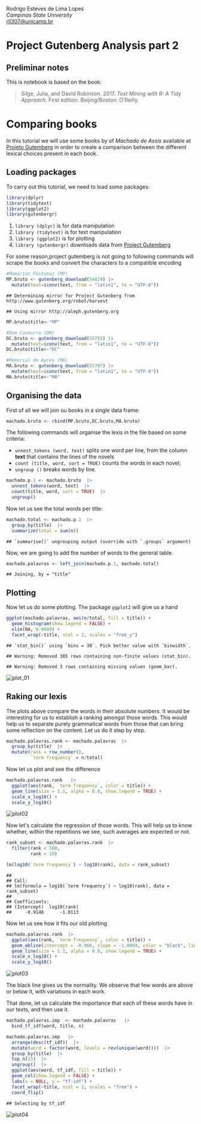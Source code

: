 Rodrigo Esteves de Lima Lopes \
*Campinas State University* \
[rll307@unicamp.br](mailto:rll307@unicamp.br)

# Project Gutenberg Analysis part 2


## Preliminar notes

This is notebook is based on the book:

> Silge, Julia, and David Robinson. 2017. *Text Mining with R: A Tidy Approach*. First edition. Beijing/Boston: O’Reilly.

# Comparing books
In this tutorial we will use some books by of *Machado de Assis* available at [Projeto Gutemberg](https://www.gutenberg.org/) in order to create a comparison between the different lexical choices present in each book.

## Loading packages
To carry out this tutorial, we need to load some packages:


```r
library(dplyr)
library(tidytext)
library(ggplot2)
library(gutenbergr)
```

1. `library (dplyr)` is for data manipulation
1. `library (tidytext)`  is for text manipulation
1. `library (ggplot2)` is for plotting 
1. `library (gutenbergr)` downloads data from [Project Gutemberg](https://www.gutenberg.org/)

For some reason,project gutemberg is not going to following commands will scrape the books and convert the characters to a compatible encoding


```r
#Memórias Póstumas (MP)
MP.bruto <- gutenberg_download(54829) |>
  mutate(text=iconv(text, from = "latin1", to = "UTF-8"))
```

```
## Determining mirror for Project Gutenberg from http://www.gutenberg.org/robot/harvest
```

```
## Using mirror http://aleph.gutenberg.org
```

```r
MP.bruto$title<-"MP"

#Dom Casmurro (DM)
DC.bruto <- gutenberg_download(55752) |>
  mutate(text=iconv(text, from = "latin1", to = "UTF-8"))
DC.bruto$title<-"DC"

#Memorial de Ayres (MA)
MA.bruto <- gutenberg_download(55797) |>
  mutate(text=iconv(text, from = "latin1", to = "UTF-8"))
MA.bruto$title<-"MA"
```

## Organising the data

First of all we will join ou books in a single data frame:


```r
machado.bruto <- rbind(MP.bruto,DC.bruto,MA.bruto)
```

The following commands will organise the lexis in the file based on some criteria:
-  `unnest_tokens (word, text)`  splits one word per line, from the column **text** that contains the lines of the novels
- `count (title, word, sort = TRUE)` counts the words in each novel;
- `ungroup ()` breaks  words by line. 


```r
machado.p.1 <- machado.bruto  |>
  unnest_tokens(word, text)  |>
  count(title, word, sort = TRUE)  |>
  ungroup()
```

Now let us see the total words per title:


```r
machado.total <- machado.p.1  |>
  group_by(title)  |>
  summarize(total = sum(n))
```

```
## `summarise()` ungrouping output (override with `.groups` argument)
```

Now, we are going to add the number of words to the general table.


```r
machado.palavras <- left_join(machado.p.1, machado.total)
```

```
## Joining, by = "title"
```

## Plotting

Now let us do some plotting. The package `ggplot2` will give us a hand


```r
ggplot(machado.palavras, aes(n/total, fill = title)) +
  geom_histogram(show.legend = FALSE) +
  xlim(NA, 0.0009) +
  facet_wrap(~title, ncol = 2, scales = "free_y")
```

```
## `stat_bin()` using `bins = 30`. Pick better value with `binwidth`.
```

```
## Warning: Removed 385 rows containing non-finite values (stat_bin).
```

```
## Warning: Removed 3 rows containing missing values (geom_bar).
```

![plot_01](03_Gutenberg_files/figure-latex/plot01-1.jpg)

## Raking our lexis

The plots above compare the words in their absolute numbers. It would be interesting for us to establish a ranking amongst those words. This would help us to separate purely grammatical words from those that can bring some reflection on the content. Let us do it step by step. 


```r
machado.palavras.rank <- machado.palavras  |>
  group_by(title)  |>
  mutate(rank = row_number(),
         `term frequency` = n/total)
```

Now let us plot and see the difference


```r
machado.palavras.rank   |>
  ggplot(aes(rank, `term frequency`, color = title)) +
  geom_line(size = 1.1, alpha = 0.8, show.legend = TRUE) +
  scale_x_log10() +
  scale_y_log10()
```

![plot02](03_Gutenberg_files/figure-latex/plot2-1.jpg)<!-- --> 

Now let's calculate the regression of those words. This will help us to know whether, within the repetitions we see, such averages are expected or not.


```r
rank_subset <- machado.palavras.rank  |>
  filter(rank < 500,
         rank > 10)

lm(log10(`term frequency`) ~ log10(rank), data = rank_subset)
```

```
## 
## Call:
## lm(formula = log10(`term frequency`) ~ log10(rank), data = rank_subset)
## 
## Coefficients:
## (Intercept)  log10(rank)  
##     -0.9148      -1.0113
```

Now let us see how it fits our old plotting


```r
machado.palavras.rank  |>
  ggplot(aes(rank, `term frequency`, color = title)) +
  geom_abline(intercept = -0.966, slope = -1.0004, color = "black", linetype = 1) +
  geom_line(size = 1.1, alpha = 0.9, show.legend = TRUE) +
  scale_x_log10() +
  scale_y_log10()
```

![plot03](03_Gutenberg_files/figure-latex/unnamed-chunk-1-1.jpg)<!-- --> 


The black line gives us the normality. We observe that few words are above or below it, with variations in each work.

That done, let us calculate the importance that each of these words have in our texts, and then use it.


```r
machado.palavras.imp  <- machado.palavras   |>
  bind_tf_idf(word, title, n)
```


```r
machado.palavras.imp   |>
  arrange(desc(tf_idf))  |>
  mutate(word = factor(word, levels = rev(unique(word))))  |>
  group_by(title)  |>
  top_n(15)  |>
  ungroup()  |>
  ggplot(aes(word, tf_idf, fill = title)) +
  geom_col(show.legend = FALSE) +
  labs(x = NULL, y = "tf-idf") +
  facet_wrap(~title, ncol = 2, scales = "free") +
  coord_flip()
```

```
## Selecting by tf_idf
```

![plot04](03_Gutenberg_files/figure-latex/final_plot-1.jpg)<!-- --> 


























































































